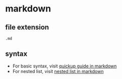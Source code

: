 # markdown
## file extension
`.md`
## syntax
+ For basic syntax, visit [quickup guide in markdown ](https://www.markdownguide.org/basic-syntax/)
+ For nested list, visit [nested list in markdown](https://itsfoss.com/markdown-nested-lists/)
